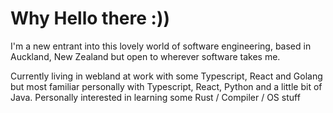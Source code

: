 # Why Hello there :))

<!--
**LeonHuston/LeonHuston** is a ✨ _special_ ✨ repository because its `README.md` (this file) appears on your GitHub profile.

Here are some ideas to get you started:

- 🔭 I’m currently working on ...
- 🌱 I’m currently learning ...
- 👯 I’m looking to collaborate on ...
- 🤔 I’m looking for help with ...
- 💬 Ask me about ...
- 📫 How to reach me: ...
- 😄 Pronouns: ...
- ⚡ Fun fact: ...
-->

I'm a new entrant into this lovely world of software engineering, based in Auckland, New Zealand but open to wherever software takes me.

Currently living in webland at work with some Typescript, React and Golang but most familiar personally with Typescript, React, Python and a little bit of Java. Personally interested in learning some Rust / Compiler / OS stuff
